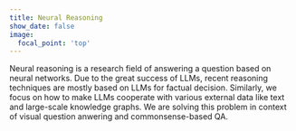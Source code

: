 ```yaml
---
title: Neural Reasoning
show_date: false
image:
  focal_point: 'top'
---
```


Neural reasoning is a research field of answering a question based on neural networks. Due to the great success of LLMs, recent reasoning techniques are mostly based on LLMs for factual decision. Similarly, we focus on how to make LLMs cooperate with various external data like text and large-scale knowledge graphs. We are solving this problem in context of visual question anwering and commonsense-based QA.
